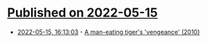 # [Published on 2022-05-15](index.md)

* [2022-05-15, 16:13:03](https://news.ycombinator.com/item?id=31388490) - [A man-eating tiger's 'vengeance' (2010)](https://www.npr.org/templates/story/story.php?storyId=129551459)
